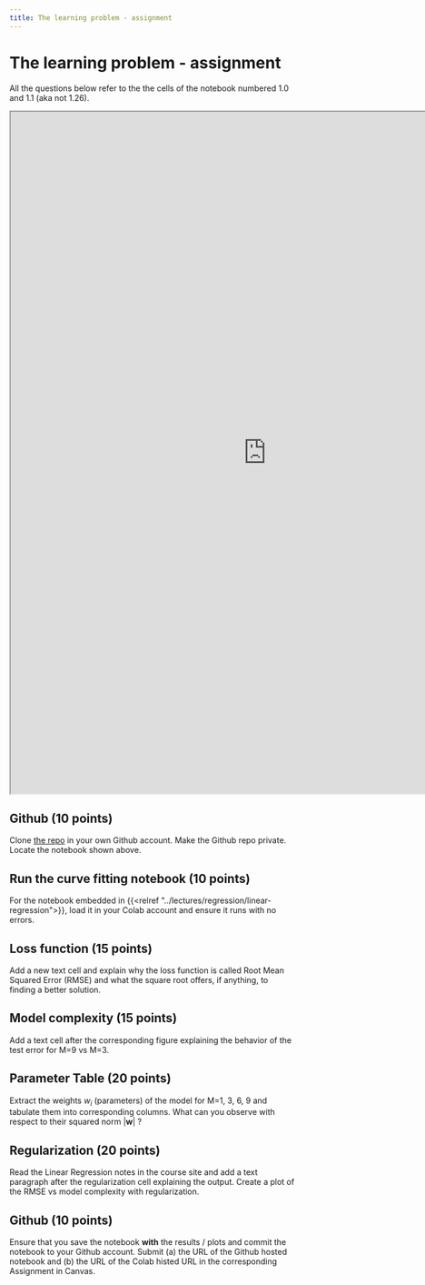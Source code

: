 ```yaml
---
title: The learning problem - assignment
---
```


# The learning problem - assignment

All the questions below refer to the the cells of the notebook numbered 1.0 and 1.1 (aka not 1.26). 

<iframe src="https://nbviewer.jupyter.org/github/pantelis-classes/PRML/blob/master/notebooks/ch01_Introduction.ipynb" width="900" height="1200"></iframe>

## Github (10 points)

Clone [the repo](https://github.com/pantelis-classes/PRML) in your own Github account. Make the Github repo private. Locate the notebook shown above. 

##  Run the curve fitting notebook (10 points)

For the notebook embedded in {{<relref "../lectures/regression/linear-regression">}}, load it in your Colab account and ensure it runs with no errors. 

## Loss function (15 points)

Add a new text cell and explain why the loss function is called Root Mean Squared Error (RMSE) and what the square root offers, if anything, to finding a better solution.  

## Model complexity (15 points)

Add a text cell after the corresponding figure explaining the behavior of the test error for M=9 vs M=3.

## Parameter Table (20 points)

Extract the weights $w_i$ (parameters) of the model for M=1, 3, 6, 9 and tabulate them into corresponding columns. What can you observe with respect to their squared norm $|\mathbf w|$ ? 

## Regularization (20 points)

Read the Linear Regression notes in the course site and add a text paragraph after the regularization cell explaining the output.  Create a plot of the RMSE vs model complexity with regularization. 

## Github (10 points)

Ensure that you save the notebook **with** the results / plots and commit the notebook to your Github account.  Submit (a) the URL of the Github hosted notebook and (b) the URL of the Colab histed URL in the corresponding Assignment in Canvas. 
